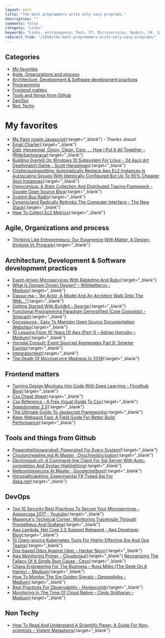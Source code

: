 ```yaml
---
layout: post
title: "The best programmers write only easy programs."
description: ""
comments: false
category: "Links"
keywords: "Links, extravaganza, Tech, IT, Microservices, NodeJs, C#, Javascript, Solution architecture"
redirect_from: "/2018/the-best-programmers-write-only-easy-programs/"
---
```


## Categories ##
* [My favorites](#favorites)
* [Agile, Organizations and process](#agile)
* [Architecture, Development & Software development practices](#development)
* [Programming](#net)
* [Frontend matters](#web)
* [Tools and things from Github](#tools)
* [DevOps](#devops)
* [Non Techy](#notechhere)

# My favorites<a name="favorites"></a> #
* [Ms Paint nowin Javascriot](http://jspaint.ml/#local:b3771cdc6759a){:target="_blank"} - Thanks Jesus!
* [Email Charter](http://www.emailcharter.org/){:target="_blank"}
* [Ddd, Hexagonal, Onion, Clean, Cqrs, … How I Put It All Together – @Herbertograca](https://herbertograca.com/2017/11/16/explicit-architecture-01-ddd-hexagonal-onion-clean-cqrs-how-i-put-it-all-together/?__s=rz6syqwso5amykgnmqva){:target="_blank"}
* [Building 0verkill On Windows 10 Subsystem For Linux - 2d Ascii Art Deathmatch Game - Scott Hanselman](https://www.hanselman.com/blog/Building0verkillOnWindows10SubsystemForLinux2DASCIIArtDeathmatchGame.aspx){:target="_blank"}
* [Cristim/autospotting: Automatically Replace Aws Ec2 Instances In Autoscaling Groups With Identically Configured But Up To 90% Cheaper Spot Instances](https://github.com/cristim/autospotting){:target="_blank"}
* [Opencensus: A Stats Collection And Distributed Tracing Framework - Google Open Source Blog](https://opensource.googleblog.com/2018/01/opencensus.html){:target="_blank"}
* [System Bus Radio](https://fulldecent.github.io/system-bus-radio/){:target="_blank"}
* [Dynamicland Radically Rethinks The Computer Interface - The New Stack](https://thenewstack.io/dynamicland-rethinks-computer-interfaces/){:target="_blank"}
* [How To Collect Ec2 Metrics](https://www.datadoghq.com/blog/collecting-ec2-metrics/){:target="_blank"}

## Agile, Organizations and process<a name="agile"></a> ##
* [Thinking Like Entrepreneurs: Our Experience With Matter, A Design-thinking Vc Program](https://open.nytimes.com/thinking-like-entrepreneurs-our-experience-with-matter-a-design-thinking-vc-program-b836f4271c6a){:target="_blank"}

## Architecture, Development & Software development practices <a name="development"></a> ##
* [Event-driven Microservices With Rabbitmq And Ruby](http://blog.kontena.io/event-driven-microservices-with-rabbitmq-and-ruby/){:target="_blank"}
* [What Is Domain Driven Design? – Withbetterco – Medium](https://medium.com/withbetterco/what-is-domain-driven-design-bcf81fc4fdc1?__s=rz6syqwso5amykgnmqva){:target="_blank"}
* [Dassur.ma – “An Actor, A Model And An Architect Walk Onto The Web...”](http://dassur.ma/things/actormodel/?__s=rz6syqwso5amykgnmqva){:target="_blank"}
* [Getting Started With Buildkit - George](http://george.macro.re/posts/getting-started-with-buildkit/){:target="_blank"}
* [Functional Programming Paradigm Demystified (Core Concepts) - Snipcart](https://snipcart.com/blog/functional-programming-paradigm-concepts){:target="_blank"}
* [Docusaurus · Easy To Maintain Open Source Documentation Websites](https://docusaurus.io/){:target="_blank"}
* [10 Lessons From 10 Years Of Aws (Part 1) – Adrian Hornsby – Medium](https://medium.com/@adhorn/10-lessons-from-10-years-of-aws-part-1-258b56703fcf){:target="_blank"}
* [Horsdal Consult: Event Sourced Aggregates Part 6: Smarter Events](http://www.horsdal-consult.dk/2018/01/event-sourced-aggregates-part-6-smarter.html){:target="_blank"}
* [Integrationtest](https://martinfowler.com/bliki/IntegrationTest.html){:target="_blank"}
* [The Death Of Microservice Madness In 2018](http://www.dwmkerr.com/the-death-of-microservice-madness-in-2018/){:target="_blank"}

## Frontend matters <a name="web"></a> ##
* [Turning Design Mockups Into Code With Deep Learning - Floydhub Blog](https://blog.floydhub.com/turning-design-mockups-into-code-with-deep-learning/){:target="_blank"}
* [Css Cheat Sheet](https://adam-marsden.co.uk/css-cheat-sheet/){:target="_blank"}
* [Css Reference - A Free Visual Guide To Css](http://cssreference.io/){:target="_blank"}
* [Speedometer 2.0](http://browserbench.org/Speedometer2.0/){:target="_blank"}
* [The Ultimate Guide To Javascript Frameworks](https://javascriptreport.com/the-ultimate-guide-to-javascript-frameworks/){:target="_blank"}
* [Keep Webpack Fast: A Field Guide For Better Build Performance](https://slack.engineering/keep-webpack-fast-a-field-guide-for-better-build-performance-f56a5995e8f1){:target="_blank"}

## Tools and things from Github <a name="tools"></a> ##
* [Powershell/powershell: Powershell For Every System!](https://github.com/PowerShell/Powershell){:target="_blank"}
* [Crouton/readme.md At Master · Dnschneid/crouton](https://github.com/dnschneid/crouton/blob/master/README.md){:target="_blank"}
* [Dbcli/mssql-cli: A Command-line Client For Sql Server With Auto-completion And Syntax Highlighting](https://github.com/dbcli/mssql-cli/){:target="_blank"}
* [Netboot/pixiecore At Master · Google/netboot](https://github.com/google/netboot/tree/master/pixiecore){:target="_blank"}
* [Horusiath/akkling: Experimental F# Typed Api For Akka.net](https://github.com/horusiath/akkling){:target="_blank"}

## DevOps<a name="devops"></a> ##
* [Top 10 Security Best Practices To Secure Your Microservices - Appsecusa 2017 - Youtube](https://www.youtube.com/watch?v=VtUQINsYXDM){:target="_blank"}
* [Maxence's Technical Corner: Monitoring Traceroute Through Prometheus And Grafana](https://m-button.blogspot.dk/2017/11/monitoring-traceroute-through.html?__s=6izvcszagfpuqzzmdi2h){:target="_blank"}
* [Aws Lambda .Net Core 2.0 Support Released - Aws Developer Blog](https://aws.amazon.com/blogs/developer/aws-lambda-net-core-2-0-support-released/){:target="_blank"}
* [10 Open-source Kubernetes Tools For Highly Effective Sre And Ops Teams](https://abhishek-tiwari.com/10-open-source-tools-for-highly-effective-kubernetes-sre-and-ops-teams/){:target="_blank"}
* [Dns-based Ddos Against Uber – Hacker Noon](https://medium.com/@nykolas.z/dns-based-ddos-against-uber-dabc6818cf75){:target="_blank"}
* [Aws Monitoring Primer - Cloudonaut](https://cloudonaut.io/aws-monitoring-primer/?__s=6izvcszagfpuqzzmdi2h){:target="_blank"}
[Recognising The Fallacy Of A Single Root Cause · Cevo](https://cevo.com.au/post/2017-11-10-fallacy-of-a-single-root-cause/){:target="_blank"}
* [Chaos Engineering For The Business – Russ Miles (The Geek On A Harley) – Medium](https://medium.com/russmiles/chaos-engineering-for-the-business-17b723f26361){:target="_blank"}
* [How To Monitor The Sre Golden Signals – Devopslinks – Medium](https://medium.com/devopslinks/how-to-monitor-the-sre-golden-signals-1391cadc7524?__s=6izvcszagfpuqzzmdi2h){:target="_blank"}
* [Best Practices For Observability - Honeycomb](https://honeycomb.io/blog/2017/11/best-practices-for-observability/?__s=6izvcszagfpuqzzmdi2h){:target="_blank"}
* [Monitoring In The Time Of Cloud Native – Cindy Sridharan – Medium](https://medium.com/@copyconstruct/monitoring-in-the-time-of-cloud-native-c87c7a5bfa3e?__s=6izvcszagfpuqzzmdi2h){:target="_blank"}

## Non Techy<a name="notechere"></a> ##
* [How To Read And Understand A Scientific Paper: A Guide For Non-scientists – Violent Metaphors](https://violentmetaphors.com/2013/08/25/how-to-read-and-understand-a-scientific-paper-2/){:target="_blank"}